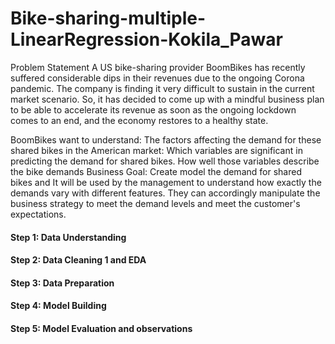 # Bike-sharing-multiple-LinearRegression-Kokila_Pawar

Problem Statement
A US bike-sharing provider BoomBikes has recently suffered considerable dips in their revenues due to the ongoing Corona pandemic. The company is finding it very difficult to sustain in the current market scenario. So, it has decided to come up with a mindful business plan to be able to accelerate its revenue as soon as the ongoing lockdown comes to an end, and the economy restores to a healthy state.

BoomBikes want to understand:
The factors affecting the demand for these shared bikes in the American market:
Which variables are significant in predicting the demand for shared bikes.
How well those variables describe the bike demands
Business Goal:
Create model the demand for shared bikes and It will be used by the management to understand how exactly the demands vary with different features.
They can accordingly manipulate the business strategy to meet the demand levels and meet the customer's expectations.
#### Step 1: Data Understanding  
#### Step 2: Data Cleaning 1 and EDA
#### Step 3: Data Preparation
#### Step 4: Model Building
#### Step 5: Model Evaluation and observations  
